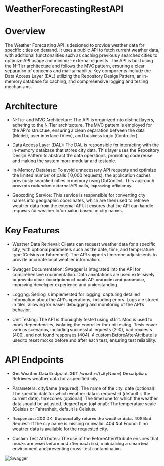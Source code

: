 # WeatherForecastingRestAPI


# Overview
The Weather Forecasting API is designed to provide weather data for specific cities on demand. It uses a public API to fetch current weather data, with additional functionalities such as caching previously searched cities to optimize API usage and minimize external requests. The API is built using the N-Tier architecture and follows the MVC pattern, ensuring a clear separation of concerns and maintainability. Key components include the Data Access Layer (DAL) utilizing the Repository Design Pattern, an in-memory database for caching, and comprehensive logging and testing mechanisms.

# Architecture
- N-Tier and MVC Architecture: The API is organized into distinct layers, adhering to the N-Tier architecture. The MVC pattern is employed for the API's structure, ensuring a clean separation between the data (Model), user interface (View), and business logic (Controller).

- Data Access Layer (DAL): The DAL is responsible for interacting with the in-memory database that stores city data. This layer uses the Repository Design Pattern to abstract the data operations, promoting code reuse and making the system more modular and testable.

- In-Memory Database: To avoid unnecessary API requests and optimize the limited number of calls (10,000 requests), the application caches previously searched cities in memory using DbContext. This approach prevents redundant external API calls, improving efficiency.

- Geocoding Service: This service is responsible for converting city names into geographic coordinates, which are then used to retrieve weather data from the external API. It ensures that the API can handle requests for weather information based on city names.

# Key Features
- Weather Data Retrieval: Clients can request weather data for a specific city, with optional parameters such as the date, time, and temperature type (Celsius or Fahrenheit). The API supports timezone adjustments to provide accurate local weather information.

- Swagger Documentation: Swagger is integrated into the API for comprehensive documentation. Data annotations are used extensively to provide clear descriptions of each API endpoint and parameter, improving developer experience and understanding.

- Logging: Serilog is implemented for logging, capturing detailed information about the API's operations, including errors. Logs are stored in files, allowing for easier debugging and monitoring of the API's behavior.

- Unit Testing: The API is thoroughly tested using xUnit. Moq is used to mock dependencies, isolating the controller for unit testing. Tests cover various scenarios, including successful requests (200), bad requests (400), and not found responses (404). A custom BeforeAfterAttribute is used to reset mocks before and after each test, ensuring test reliability.

# API Endpoints
- Get Weather Data
Endpoint: GET /weather/{cityName}
Description: Retrieves weather data for a specified city.
- Parameters:
cityName (required): The name of the city.
date (optional): The specific date for which weather data is requested (default is the current date).
timezones (optional): The timezone for which the weather data should be adjusted.
degreeType (optional): The temperature scale (Celsius or Fahrenheit, default is Celsius).
- Responses:
200 OK: Successfully returns the weather data.
400 Bad Request: If the city name is missing or invalid.
404 Not Found: If no weather data is available for the requested city.

- Custom Test Attributes: The use of the BeforeAfterAttribute ensures that mocks are reset before and after each test, maintaining a clean test environment and preventing cross-test contamination.


![Swagger](https://github.com/user-attachments/assets/726e3f94-9ee6-4586-975e-b50d4185d588)
